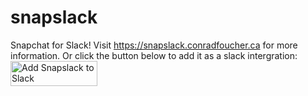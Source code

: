 # snapslack
Snapchat for Slack!
Visit https://snapslack.conradfoucher.ca for more information.
Or click the button below to add it as a slack intergration:
<a href="https://slack.com/oauth/authorize?scope=commands,chat:write:bot,chat:write:user&client_id=4341617801.16043345799"><img alt="Add Snapslack to Slack" height="40" width="139" src="https://platform.slack-edge.com/img/add_to_slack.png" srcset="https://platform.slack-edge.com/img/add_to_slack.png 1x, https://platform.slack-edge.com/img/add_to_slack@2x.png 2x"></a>

